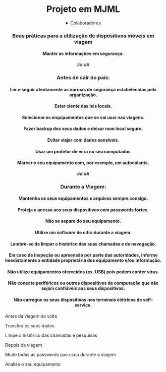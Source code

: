 <html>
<div align="center">
  <h1>Projeto em MJML</h1>
 </div>
 
 
 <div align="center">
   <details>
  <summary>Colaboradores</summary>

  ###

  [Gabriel Veiga](https://github.com/impvster)
     |
  [Afonso Martins](https://github.com/AfonsoMartins12)
     |
  [Sajjan Poudel](https://github.com/sajjan-poudel-escola)
     |
  [Paulo Pinho](https://github.com/Paulo20042023)
</details>

  <h3>Boas práticas para a utilização de dispositivos móveis em viagem</h3>
    <h4>Manter as informações em segurança.</h4>    
   ## ##
    <h3>Antes de sair do país:</h3>
    <h4>Ler e seguir atentamente as normas de segurança estabelecidas pela organização.</h4>
    <h4>Estar ciente das leis locais.</h4>
    <h4>Selecionar os erquipamentos que se vai usar nas viagens.</h4>
    <h4>Fazer backup dos seus dados e deixar num local seguro.</h4>
    <h4>Evitar viajar com dados sensiveis.</h4>
    <h4>Usar um protetor de ecra no seu computador.</h4>
    <h4>Marcar o seu equipamento com, por exemplo, um autocolante.</h4>
    ## ##
    <h3>Durante a Viagem:</h3>
    <h4>Mantenha os seus equipamentos e arquivos sempre consigo.</h4>
<h4>Proteja o acesso aos seus dispositivos com passwords fortes.</h4>
<h4>Não se separe do seu equipamento.</h4>
<h4>Utilize um software de cifra durante a viagem.</h4>
<h4>Lembre-se de limpar o histórico das suas chamadas e de navegação.</h4>
<h4>Em caso de inspeção ou apreensão por parte das autoridades, informe imediatamente a entidade proprietária dos equipamento e/ou informação.</h4>
<h4>Não utilize equipamentos oferecidos (ex. USB) pois podem conter vírus.</h4>
<h4>Não conecte periféricos ou outros dispositivos de computação que não sejam confiáveis aos seus dispositivos.</h4>
<h4>Não carregue os seus dispositivos nos terminais elétricos de self-service.</h4>
    
  </div>


Antes da viagem de volta

Transfira os seus dados

Limpe o histórico das chamadas e pesquisas


Depois da viagem

Mude todas as passwords que usou durante a viagem

Analise o seu equipamento
</html>



